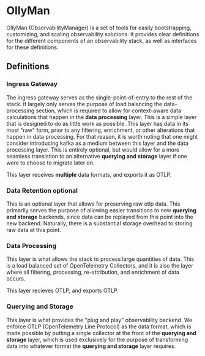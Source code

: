 # OllyMan

OllyMan (ObservabilityManager) is a set of tools for easily bootstrapping, customizing, 
and scaling observability solutions. It provides clear definitions for the different components
of an observability stack, as well as interfaces for these definitions. 


## Definitions

### Ingress Gateway
The ingress gateway serves as the single-point-of-entry to the rest of the stack. It largely only serves
the purpose of load balancing the data-processing section, which is required to allow for context-aware
data calculations that happen in the **data processing** layer. This is a simple layer that is designed
to do as little work as possible. This layer has data in its most "raw" form, prior to any filtering, 
enrichment, or other alterations that happen in data processing. For that reason, it is worth noting that
one might consider introducing kafka as a medium between this layer and the data processing layer. This is
entirely optional, but would allow for a more seamless transistion to an alternative **querying and storage** 
layer if one were to choose to migrate later on.

This layer receives **multiple** data formats, and exports it as OTLP.

### Data Retention **optional**
This is an optional layer that allows for preserving raw otlp data. This primarily serves the purpose of 
allowing easier transitions to new **querying and storage** backends, since data can be replayed from this
point into the new backend. Naturally, there is a substantial storage overhead to storing raw data at this
point.

### Data Processing
This layer is what allows the stack to process large quantities of data. This is a load balanced set of 
OpenTelemetry Collectors, and it is also the layer where all filtering, processing, re-attribution, and enrichment
of data occurs. 

This layer recieves OTLP, and exports OTLP.

### Querying and Storage
This layer is what provides the "plug and play" observability backend. We enforce OTLP (OpenTelemetry Line Protocol)
as the data format, which is made possible by putting a single collector at the front of the **querying and storage**
layer, which is used exclusively for the purpose of transforming data into whatever format the **querying and storage**
layer requires. 

